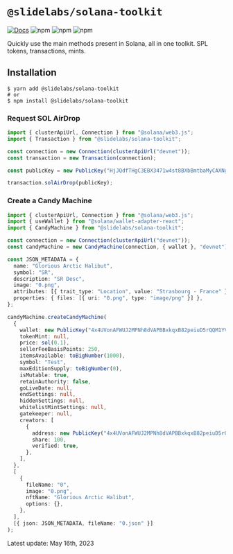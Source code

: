 # `@slidelabs/solana-toolkit`


<a href="https://docs.slidelabs.xyz/"><img alt="Docs" src="https://img.shields.io/badge/docs-typedoc-blueviolet" /></a>
![npm](https://img.shields.io/npm/v/@slidelabs/solana-toolkit)
![npm](https://img.shields.io/npm/dm/@slidelabs/solana-toolkit)
![npm](https://img.shields.io/npm/l/@slidelabs/solana-toolkit)

Quickly use the main methods present in Solana, all in one toolkit. SPL tokens, transactions, mints.

## Installation

```shell
$ yarn add @slidelabs/solana-toolkit
# or
$ npm install @slidelabs/solana-toolkit
```

### Request SOL AirDrop

```typescript
import { clusterApiUrl, Connection } from "@solana/web3.js";
import { Transaction } from "@slidelabs/solana-toolkit";

const connection = new Connection(clusterApiUrl("devnet"));
const transaction = new Transaction(connection);

const publicKey = new PublicKey("HjJQdfTHgC3EBX3471w4st8BXbBmtbaMyCAXNgcUb7dq");

transaction.solAirDrop(publicKey);
```

### Create a Candy Machine

```typescript
import { clusterApiUrl, Connection } from "@solana/web3.js";
import { useWallet } from "@solana/wallet-adapter-react";
import { CandyMachine } from "@slidelabs/solana-toolkit";

const connection = new Connection(clusterApiUrl("devnet"));
const candyMachine = new CandyMachine(connection, { wallet }, "devnet");

const JSON_METADATA = {
  name: "Glorious Arctic Halibut",
  symbol: "SR",
  description: "SR Desc",
  image: "0.png",
  attributes: [{ trait_type: "Location", value: "Strasbourg - France" }],
  properties: { files: [{ uri: "0.png", type: "image/png" }] },
};

candyMachine.createCandyMachine(
  {
    wallet: new PublicKey("4x4UVonAFWUJ2MPNh8dVAPBBxkqxB82peiuD5rQQM1YV"),
    tokenMint: null,
    price: sol(0.1),
    sellerFeeBasisPoints: 250,
    itemsAvailable: toBigNumber(1000),
    symbol: "Test",
    maxEditionSupply: toBigNumber(0),
    isMutable: true,
    retainAuthority: false,
    goLiveDate: null,
    endSettings: null,
    hiddenSettings: null,
    whitelistMintSettings: null,
    gatekeeper: null,
    creators: [
      {
        address: new PublicKey("4x4UVonAFWUJ2MPNh8dVAPBBxkqxB82peiuD5rQQM1YV"),
        share: 100,
        verified: true,
      },
    ],
  },
  [
    {
      fileName: "0",
      image: "0.png",
      nftName: "Glorious Arctic Halibut",
      options: {},
    },
  ],
  [{ json: JSON_METADATA, fileName: "0.json" }]
);
```
Latest update: May 16th, 2023
